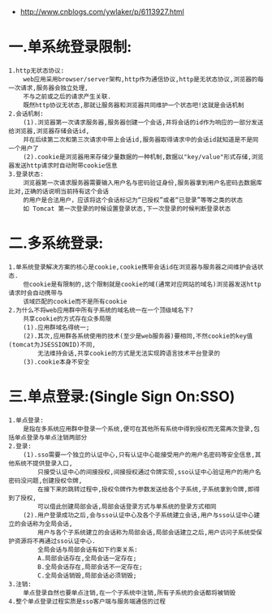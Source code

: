  * http://www.cnblogs.com/ywlaker/p/6113927.html
 
# 一.单系统登录限制:
    1.http无状态协议:
    	web应用采用browser/server架构,http作为通信协议,http是无状态协议,浏览器的每一次请求,服务器会独立处理,
    	不与之前或之后的请求产生关联.
    	既然http协议无状态,那就让服务器和浏览器共同维护一个状态吧!这就是会话机制
    2.会话机制:
    	(1).浏览器第一次请求服务器,服务器创建一个会话,并将会话的id作为响应的一部分发送给浏览器,浏览器存储会话id,
    	并在后续第二次和第三次请求中带上会话id,服务器取得请求中的会话id就知道是不是同一个用户了
    	(2).cookie是浏览器用来存储少量数据的一种机制,数据以"key/value"形式存储,浏览器发送http请求时自动附带cookie信息
    3.登录状态:
    	浏览器第一次请求服务器需要输入用户名与密码验证身份,服务器拿到用户名密码去数据库比对,正确的话说明当前持有这个会话
    	的用户是合法用户，应该将这个会话标记为“已授权”或者“已登录”等等之类的状态
    	如 Tomcat 第一次登录的时候设置登录状态,下一次登录的时候判断登录状态
# 二.多系统登录:
    1.单系统登录解决方案的核心是cookie,cookie携带会话id在浏览器与服务器之间维护会话状态.
    	但cookie是有限制的,这个限制就是cookie的域(通常对应网站的域名)浏览器发送http请求时会自动携带与
    	该域匹配的cookie而不是所有cookie
    2.为什么不将web应用群中所有子系统的域名统一在一个顶级域名下?
    	共享cookie的方式存在众多局限
    	(1).应用群域名得统一;
    	(2).其次,应用群各系统使用的技术(至少是web服务器)要相同,不然cookie的key值(tomcat为JSESSIONID)不同,
    		无法维持会话,共享cookie的方式是无法实现跨语言技术平台登录的
    	(3).cookie本身不安全
# 三.单点登录:(Single Sign On:SSO)
    1.单点登录:
    	是指在多系统应用群中登录一个系统,便可在其他所有系统中得到授权而无需再次登录,包括单点登录与单点注销两部分
    2.登录:
    	(1).sso需要一个独立的认证中心,只有认证中心能接受用户的用户名密码等安全信息,其他系统不提供登录入口,
    		只接受认证中心的间接授权,间接授权通过令牌实现,sso认证中心验证用户的用户名密码没问题,创建授权令牌,
    		在接下来的跳转过程中,授权令牌作为参数发送给各个子系统,子系统拿到令牌,即得到了授权,
    		可以借此创建局部会话,局部会话登录方式与单系统的登录方式相同
    	(2).用户登录成功之后,会与sso认证中心及各个子系统建立会话,用户与sso认证中心建立的会话称为全局会话,
    		用户与各个子系统建立的会话称为局部会话,局部会话建立之后,用户访问子系统受保护资源将不再通过sso认证中心.
    		全局会话与局部会话有如下约束关系:
    		A.局部会话存在,全局会话一定存在;
    		B.全局会话存在,局部会话不一定存在;
    		C.全局会话销毁,局部会话必须销毁;
    3.注销:
    	单点登录自然也要单点注销,在一个子系统中注销,所有子系统的会话都将被销毁
    4.整个单点登录过程实质是sso客户端与服务端通信的过程
    
    